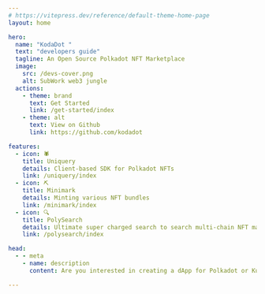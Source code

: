 ```yaml
---
# https://vitepress.dev/reference/default-theme-home-page
layout: home

hero:
  name: "KodaDot "
  text: "developers guide"
  tagline: An Open Source Polkadot NFT Marketplace
  image:  
    src: /devs-cover.png
    alt: SubWork web3 jungle
  actions:
    - theme: brand
      text: Get Started
      link: /get-started/index
    - theme: alt
      text: View on Github
      link: https://github.com/kodadot

features:
  - icon: 🕷️
    title: Uniquery
    details: Client-based SDK for Polkadot NFTs
    link: /uniquery/index
  - icon: ⛏️
    title: Minimark
    details: Minting various NFT bundles
    link: /minimark/index
  - icon: 🔍
    title: PolySearch
    details: Ultimate super charged search to search multi-chain NFT marketplaces
    link: /polysearch/index

head:
  - - meta
    - name: description
      content: Are you interested in creating a dApp for Polkadot or Kusama? How about in understanding more about the world of different NFT standards? Check out KodaDot's developer documentation to learn more!

---
```

